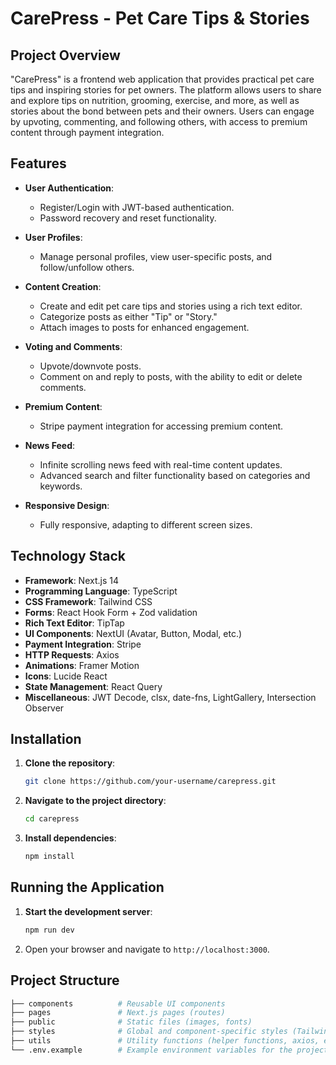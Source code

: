 # CarePress - Pet Care Tips & Stories

## Project Overview

"CarePress" is a frontend web application that provides practical pet care tips and inspiring
stories for pet owners. The platform allows users to share and explore tips on nutrition, grooming,
exercise, and more, as well as stories about the bond between pets and their owners. Users can
engage by upvoting, commenting, and following others, with access to premium content through payment
integration.

## Features

- **User Authentication**:

  - Register/Login with JWT-based authentication.
  - Password recovery and reset functionality.

- **User Profiles**:

  - Manage personal profiles, view user-specific posts, and follow/unfollow others.

- **Content Creation**:

  - Create and edit pet care tips and stories using a rich text editor.
  - Categorize posts as either "Tip" or "Story."
  - Attach images to posts for enhanced engagement.

- **Voting and Comments**:

  - Upvote/downvote posts.
  - Comment on and reply to posts, with the ability to edit or delete comments.

- **Premium Content**:

  - Stripe payment integration for accessing premium content.

- **News Feed**:

  - Infinite scrolling news feed with real-time content updates.
  - Advanced search and filter functionality based on categories and keywords.

- **Responsive Design**:
  - Fully responsive, adapting to different screen sizes.

## Technology Stack

- **Framework**: Next.js 14
- **Programming Language**: TypeScript
- **CSS Framework**: Tailwind CSS
- **Forms**: React Hook Form + Zod validation
- **Rich Text Editor**: TipTap
- **UI Components**: NextUI (Avatar, Button, Modal, etc.)
- **Payment Integration**: Stripe
- **HTTP Requests**: Axios
- **Animations**: Framer Motion
- **Icons**: Lucide React
- **State Management**: React Query
- **Miscellaneous**: JWT Decode, clsx, date-fns, LightGallery, Intersection Observer

## Installation

1. **Clone the repository**:

   ```bash
   git clone https://github.com/your-username/carepress.git
   ```

2. **Navigate to the project directory**:

   ```bash
   cd carepress
   ```

3. **Install dependencies**:

   ```bash
   npm install
   ```

## Running the Application

1. **Start the development server**:

   ```bash
   npm run dev
   ```

2. Open your browser and navigate to `http://localhost:3000`.

## Project Structure

```bash
├── components          # Reusable UI components
├── pages               # Next.js pages (routes)
├── public              # Static files (images, fonts)
├── styles              # Global and component-specific styles (Tailwind CSS)
├── utils               # Utility functions (helper functions, axios, etc.)
└── .env.example        # Example environment variables for the project
```
